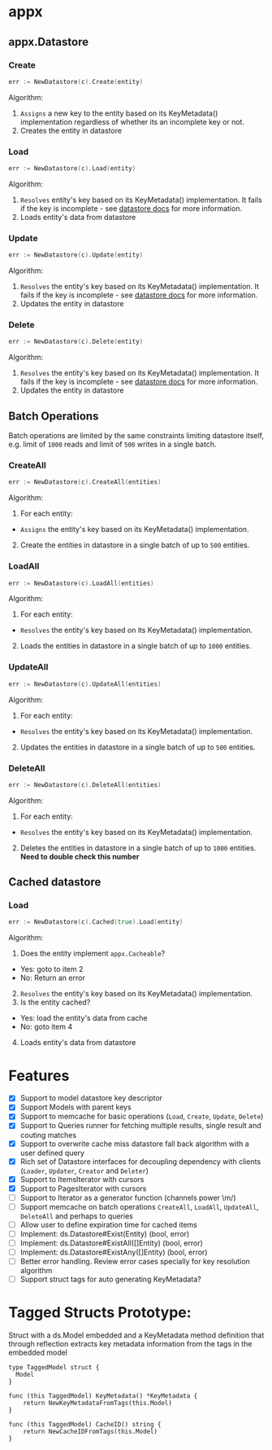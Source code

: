 # appx

## appx.Datastore

### Create

```go
err := NewDatastore(c).Create(entity)
```

Algorithm:

1. `Assigns` a new key to the entity based on its KeyMetadata() implementation regardless of whether its an incomplete key or not.
2. Creates the entity in datastore

### Load

```go
err := NewDatastore(c).Load(entity)
```

Algorithm:

1. `Resolves` entity's key based on its KeyMetadata() implementation. It fails if the key is incomplete - see [datastore docs](https://cloud.google.com/appengine/docs/go/datastore/reference) for more information.
2. Loads entity's data from datastore

### Update

```go
err := NewDatastore(c).Update(entity)
```

Algorithm:

1. `Resolves` the entity's key based on its KeyMetadata() implementation. It fails if the key is incomplete - see [datastore docs](https://cloud.google.com/appengine/docs/go/datastore/reference) for more information.
2. Updates the entity in datastore

### Delete

```go
err := NewDatastore(c).Delete(entity)
```

Algorithm:

1. `Resolves` the entity's key based on its KeyMetadata() implementation. It fails if the key is incomplete - see [datastore docs](https://cloud.google.com/appengine/docs/go/datastore/reference) for more information.
2. Updates the entity in datastore

## Batch Operations

Batch operations are limited by the same constraints limiting datastore itself, e.g. limit of `1000` reads and limit of `500` writes in a single batch.

### CreateAll

```go
err := NewDatastore(c).CreateAll(entities)
```

Algorithm:

1. For each entity:
  - `Assigns` the entity's key based on its KeyMetadata() implementation.
2. Create the entities in datastore in a single batch of up to `500` entities.

### LoadAll

```go
err := NewDatastore(c).LoadAll(entities)
```

Algorithm:

1. For each entity:
  - `Resolves` the entity's key based on its KeyMetadata() implementation.
2. Loads the entities in datastore in a single batch of up to `1000` entities.

### UpdateAll

```go
err := NewDatastore(c).UpdateAll(entities)
```

Algorithm:

1. For each entity:
  - `Resolves` the entity's key based on its KeyMetadata() implementation.
2. Updates the entities in datastore in a single batch of up to `500` entities.

### DeleteAll

```go
err := NewDatastore(c).DeleteAll(entities)
```

Algorithm:

1. For each entity:
  - `Resolves` the entity's key based on its KeyMetadata() implementation.
2. Deletes the entities in datastore in a single batch of up to `1000` entities. **Need to double check this number**

## Cached datastore

### Load

```go
err := NewDatastore(c).Cached(true).Load(entity)
```

Algorithm:

1. Does the entity implement `appx.Cacheable`?
  - Yes: goto to item 2
  - No: Return an error
2. `Resolves` the entity's key based on its KeyMetadata() implementation.
3. Is the entity cached?
  - Yes: load the entity's data from cache
  - No: goto item 4
4. Loads entity's data from datastore

# Features

- [X] Support to model datastore key descriptor
- [X] Support Models with parent keys
- [X] Support to memcache for basic operations (`Load`, `Create`, `Update`, `Delete`)
- [X] Support to Queries runner for fetching multiple results, single result and couting matches
- [X] Support to overwrite cache miss datastore fall back algorithm with a user defined query
- [X] Rich set of Datastore interfaces for decoupling dependency with clients (`Loader`, `Updater`, `Creator` and `Deleter`)
- [X] Support to ItemsIterator with cursors
- [X] Support to PagesIterator with cursors
- [ ] Support to Iterator as a generator function (channels power \m/)
- [ ] Support memcache on batch operations `CreateAll`, `LoadAll`, `UpdateAll`, `DeleteAll` and perhaps to queries
- [ ] Allow user to define expiration time for cached items
- [ ] Implement: ds.Datastore#Exist(Entity) (bool, error)
- [ ] Implement: ds.Datastore#ExistAll([]Entity) (bool, error)
- [ ] Implement: ds.Datastore#ExistAny([]Entity) (bool, error)
- [ ] Better error handling. Review error cases specially for key resolution algorithm
- [ ] Support struct tags for auto generating KeyMetadata?

# Tagged Structs Prototype:

Struct with a ds.Model embedded and a KeyMetadata method definition that through reflection
extracts key metadata information from the tags in the embedded model 

```golang
type TaggedModel struct {
  Model
}

func (this TaggedModel) KeyMetadata() *KeyMetadata {
	return NewKeyMetadataFromTags(this.Model)
}

func (this TaggedModel) CacheID() string {
    return NewCacheIDFromTags(this.Model)
}
```
